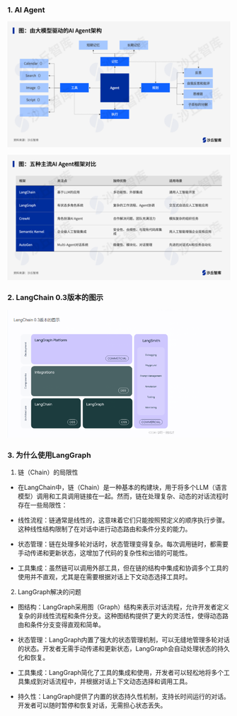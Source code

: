 ### 1. AI Agent
![agent.png](agent.png)

![agent框架对比.png](agent框架对比.png)

### 2. LangChain 0.3版本的图示
![langGraph.png](langGraph.png)

###  3. 为什么使用LangGraph
1. 链（Chain）的局限性
+ 在LangChain中，链（Chain）是一种基本的构建块，用于将多个LLM（语言模型）调用和工具调用链接在一起。然而，链在处理复杂、动态的对话流程时存在一些局限性：

+ 线性流程：链通常是线性的，这意味着它们只能按照预定义的顺序执行步骤。这种线性结构限制了在对话中进行动态路由和条件分支的能力。

+ 状态管理：链在处理多轮对话时，状态管理变得复杂。每次调用链时，都需要手动传递和更新状态，这增加了代码的复杂性和出错的可能性。

+ 工具集成：虽然链可以调用外部工具，但在链的结构中集成和协调多个工具的使用并不直观，尤其是在需要根据对话上下文动态选择工具时。

2. LangGraph解决的问题
+ 图结构：LangGraph采用图（Graph）结构来表示对话流程，允许开发者定义复杂的非线性流程和条件分支。这种图结构提供了更大的灵活性，使得动态路由和条件分支变得直观和简单。

+ 状态管理：LangGraph内置了强大的状态管理机制，可以无缝地管理多轮对话的状态。开发者无需手动传递和更新状态，LangGraph会自动处理状态的持久化和恢复。

+ 工具集成：LangGraph简化了工具的集成和使用，开发者可以轻松地将多个工具集成到对话流程中，并根据对话上下文动态选择和调用工具。

+ 持久性：LangGraph提供了内置的状态持久性机制，支持长时间运行的对话。开发者可以随时暂停和恢复对话，无需担心状态丢失。
